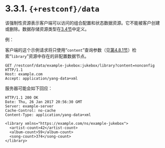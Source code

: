 # 3.3.1. `{+restconf}/data`

该强制性资源表示客户端可以访问的组合配置和状态数据资源。它不能被客户创建或删除。数据存储资源类型在[3.4节](3.4.md)中定义。

例：

客户端的这个示例请求将只使用“`content`”查询参数（见[第4.8.1节](../section-4/4.8.1.md)）检索“`library`”资源中存在的非配置数据节点。

```
GET /restconf/data/example-jukebox:jukebox/library?content=nonconfig HTTP/1.1
Host: example.com
Accept: application/yang-data+xml
```


服务器可能会如下回应：

```
HTTP/1.1 200 OK
Date: Thu, 26 Jan 2017 20:56:30 GMT
Server: example-server
Cache-Control: no-cache
Content-Type: application/yang-data+xml

<library xmlns="https://example.com/ns/example-jukebox">
  <artist-count>42</artist-count>
  <album-count>59</album-count>
  <song-count>374</song-count>
</library>
```

